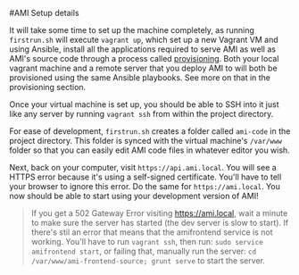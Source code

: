 #AMI Setup details

It will take some time to set up the machine completely, as running `firstrun.sh` will execute `vagrant up`, which set up a new Vagrant VM and using Ansible, install all the applications required to serve AMI as well as AMI's source code through a process called [provisioning](https://www.vagrantup.com/docs/provisioning/). Both your local vagrant machine and a remote server that you deploy AMI to will both be provisioned using the same Ansible playbooks. See more on that in the provisioning section.

Once your virtual machine is set up, you should be able to SSH into it just like any server by running `vagrant ssh` from within the project directory.

For ease of development, `firstrun.sh` creates a folder called `ami-code` in the project directory. This folder is synced with the virtual machine's `/var/www` folder so that you can easily edit AMI code files in whatever editor you wish.

Next, back on your computer, visit `https://api.ami.local`. You will see a HTTPS error because it's using a self-signed certificate. You'll have to tell your browser to ignore this error. Do the same for `https://ami.local`. You now should be able to start using your development version of AMI!

> If you get a 502 Gateway Error visiting https://ami.local, wait a minute to make sure the server has started (the dev server is slow to start). If there's stil an error that means that the amifrontend service is not working. You'll have to run `vagrant ssh`, then run: `sudo service amifrontend start`, or failing that, manually run the server: `cd /var/www/ami-frontend-source; grunt serve` to start the server.